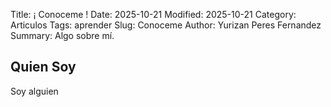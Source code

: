 Title: ¡ Conoceme !
Date: 2025-10-21
Modified: 2025-10-21
Category: Articulos
Tags: aprender
Slug: Conoceme
Author: Yurizan Peres Fernandez
Summary: Algo sobre mí.

## Quien Soy
Soy alguien